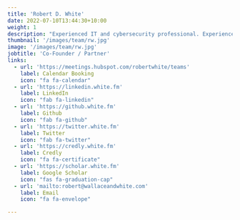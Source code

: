 ```yaml
---
title: 'Robert D. White'
date: 2022-07-10T13:44:30+10:00
weight: 1
description: "Experienced IT and cybersecurity professional. Experience working with some of the world's most demanding IT environments, including Fortune 100 / Global 2000 companies and the United States military and Department of Defense, offering world-class endpoint management and cybersecurity solutions. Skilled in ensuring organizations can make confident and data-driven decisions, operate efficiently, and remain resilient against disruption."
thumbnail: '/images/team/rw.jpg'
image: '/images/team/rw.jpg'
jobtitle: 'Co-Founder / Partner'
links:
  - url: 'https://meetings.hubspot.com/robertwhite/teams'
    label: Calendar Booking
    icon: "fa fa-calendar"
  - url: 'https://linkedin.white.fm'
    label: LinkedIn
    icon: "fab fa-linkedin"
  - url: 'https://github.white.fm'
    label: Github
    icon: "fab fa-github"
  - url: 'https://twitter.white.fm'
    label: Twitter
    icon: "fab fa-twitter"
  - url: 'https://credly.white.fm'
    label: Credly
    icon: "fa fa-certificate"
  - url: 'https://scholar.white.fm'
    label: Google Scholar
    icon: "fas fa-graduation-cap"
  - url: 'mailto:robert@wallaceandwhite.com'
    label: Email
    icon: "fa fa-envelope"

---
```

